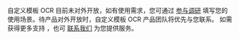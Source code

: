 
自定义模板 OCR 目前未对外开放，如有使用需求，您可通过 [参与调研](https://cloud.tencent.com/apply/p/o1dzo6sp6a) 填写您的使用场景。待产品对外开放时，自定义模板 OCR 产品团队将优先与您联系。
如需获得更多支持 ，也可 [联系我们](https://cloud.tencent.com/about/connect) 为您提供服务。

